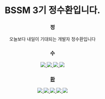 <div align="center">

<h1>BSSM 3기 정수환입니다.</h1>
<h3>정</h3>
오늘보다 내일이 기대되는 개발자 정수환입니다
<br/>
<h3>수</h3>
<a href = "https://suhwax423.tistory.com/"><img src="https://img.shields.io/badge/tistory-000000?style=flat-square&logo=tistory&logoColor=white"/>
<a href = "https://wise-flavor-74c.notion.site/76949f0eda8540d383b7a53eb6277640"><img src="https://img.shields.io/badge/notion-000000?style=flat-square&logo=notion&logoColor=white"/>
<a href = "https://github.com/JungSuHwan23"><img src="https://img.shields.io/badge/github-000000?style=flat-square&logo=github&logoColor=white"/>
<a href = "https://www.instagram.com/hwax._.423/"><img src="https://img.shields.io/badge/instagram-000000?style=flat-square&logo=instagram&logoColor=white"/>
<br/>
<h3>환</h3>
<img src="https://img.shields.io/badge/Spring-000000?style=flat-square&logo=Spring&logoColor=white"/>
<img src="https://img.shields.io/badge/Arduino-000000?style=flat-square&logo=arduino&logoColor=white"/>
<img src="https://img.shields.io/badge/Python-000000?style=flat-square&logo=Python&logoColor=white"/>
<img src="https://img.shields.io/badge/oracle-000000?style=flat-square&logo=oracle&logoColor=white"/>
<img src="https://img.shields.io/badge/C-000000?style=flat-square&logo=C&logoColor=white"/>


</div>

